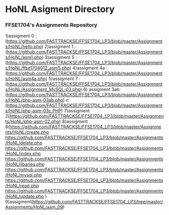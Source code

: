 # HoNL Asigment Directory
### FFSE1704's Assignments Repository
1)assigment 0 :(https://github.com/FASTTRACKSE/FFSE1704_LP3/blob/master/Assignments/HoNL/hello.php)
2)assigment 1 :(https://github.com/FASTTRACKSE/FFSE1704_LP3/blob/master/Assignments/HoNL/asm1.php)
3)assigment 5 :(https://github.com/FASTTRACKSE/FFSE1704_LP3/blob/master/Assignments/HoNL/ffse1704012_asm5.php)
4)assigment 4a :(https://github.com/FASTTRACKSE/FFSE1704_LP3/blob/master/Assignments/HoNL/asm4a.php)
5)assigment 7 :(https://github.com/FASTTRACKSE/FFSE1704_LP3/blob/master/Assignments/HoNL/Assignment_MySQL-03.php)
6) assigment 3ab:(https://github.com/FASTTRACKSE/FFSE1704_LP3/blob/master/Assignments/HoNL/php-asm-03ab.php)
               c:(https://github.com/FASTTRACKSE/FFSE1704_LP3/blob/master/Assignments/HoNL/php-asm-03c.PHP)
 7)assigment 2(https://github.com/FASTTRACKSE/FFSE1704_LP3/blob/master/Assignments/HoNL/php-asm-02.php)
 8)assigment 8(https://github.com/FASTTRACKSE/FFSE1704_LP3/blob/master/Assignments/HoNL/create.php
               https://github.com/FASTTRACKSE/FFSE1704_LP3/blob/master/Assignments/HoNL/delete.php
               https://github.com/FASTTRACKSE/FFSE1704_LP3/blob/master/Assignments/HoNL/index.php
               https://github.com/FASTTRACKSE/FFSE1704_LP3/blob/master/Assignments/HoNL/libaries.php
               https://github.com/FASTTRACKSE/FFSE1704_LP3/blob/master/Assignments/HoNL/mysql.php
               https://github.com/FASTTRACKSE/FFSE1704_LP3/blob/master/Assignments/HoNL/read.php
               https://github.com/FASTTRACKSE/FFSE1704_LP3/blob/master/Assignments/HoNL/update.php
               )
9)assigment(https://github.com/FASTTRACKSE/FFSE1704_LP3/tree/master/Assignments/HoNL/asm_09)